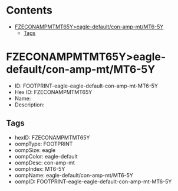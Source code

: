 



Contents
========

* [FZECONAMPMTMT65Y>eagle-default/con-amp-mt/MT6-5Y](#fzeconampmtmt65yeagle-defaultcon-amp-mtmt6-5y)
	* [Tags](#tags)

# FZECONAMPMTMT65Y>eagle-default/con-amp-mt/MT6-5Y

- ID: FOOTPRINT-eagle-eagle-default-con-amp-mt-MT6-5Y
- Hex ID: FZECONAMPMTMT65Y
- Name: 
- Description: 

## Tags

- hexID: FZECONAMPMTMT65Y
- oompType: FOOTPRINT
- oompSize: eagle
- oompColor: eagle-default
- oompDesc: con-amp-mt
- oompIndex: MT6-5Y
- oompName: eagle-default/con-amp-mt/MT6-5Y
- oompID: FOOTPRINT-eagle-eagle-default-con-amp-mt-MT6-5Y
